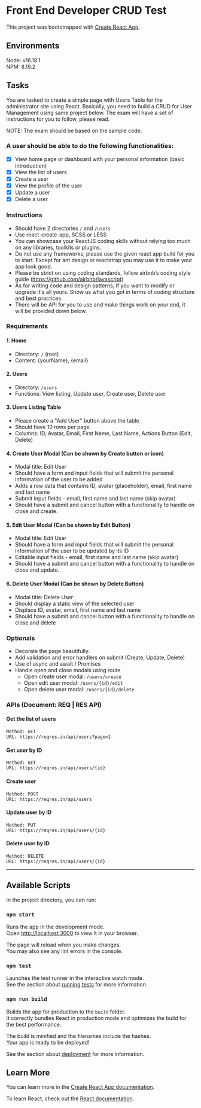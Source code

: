 # Front End Developer CRUD Test

This project was bootstrapped with [Create React App](https://github.com/facebook/create-react-app).

## Environments

Node: v16.18.1\
NPM: 8.19.2

## Tasks

You are tasked to create a simple page with Users Table for the administrator site using React. Basically, you need to build a CRUD for User Management using same project below. The exam will have a set of instructions for you to follow, please read.

NOTE: The exam should be based on the sample code. 

### A user should be able to do the following functionalities:
- [x] View home page or dashboard with your personal information (basic introduction)
- [x] View the list of users
- [x] Create a user
- [x] View the profile of the user
- [x] Update a user
- [x] Delete a user

### Instructions
- Should have 2 directories `/` and `/users`
- Use react-create-app, SCSS or LESS
- You can showcase your ReactJS coding skills without relying too much on any libraries, toolkits or plugins.
- Do not use any frameworks, please use the given react app build for you to start. Except for ant design or reactstrap you may use it to make your app look good.
- Please be strict on using coding standards, follow airbnb’s coding style guide (https://github.com/airbnb/javascript)
- As for writing code and design patterns, if you want to modify or upgrade it's all yours. Show us what you got in terms of coding structure and best practices.
- There will be API for you to use and make things work on your end, it will be provided down below.

### Requirements

#### 1. Home
- Directory: `/` (root)
- Content: {yourName}, {email}

#### 2. Users 
- Directory: `/users`
- Functions: View listing, Update user, Create user, Delete user

#### 3. Users Listing Table
- Please create a "Add User" button above the table
- Should have 10 rows per page
- Columns: ID, Avatar, Email, First Name, Last Name, Actions Button (Edit, Delete)

#### 4. Create User Modal (Can be shown by Create button or icon)
- Modal title: Edit User
- Should have a form and input fields that will submit the personal information of the user to be added
- Adds a row data that contains ID, avatar (placeholder), email, first name and last name
- Submit input fields - email, first name and last name (skip avatar)
- Should have a submit and cancel button with a functionality to handle on close and create.

#### 5. Edit User Modal (Can be shown by Edit Button)
- Modal title: Edit User
- Should have a form and input fields that will submit the personal information of the user to be updated by its ID
- Editable input fields - email, first name and last name (skip avatar)
- Should have a submit and cancel button with a functionality to handle on close and update.

#### 6. Delete User Modal (Can be shown by Delete Button)
- Modal title: Delete User
- Should display a static view of the selected user
- Displace ID, avatar, email, first name and last name
- Should have a submit and cancel button with a functionality to handle on close and delete

### Optionals
- Decorate the page beautifully.
- Add validation and error handlers on submit (Create, Update, Delete)
- Use of async and await / Promises
- Handle open and close modals using route
   - Open create user modal: `/users/create`
   - Open edit user modal: `/users/{id}/edit`
   - Open delete user modal: `/users/{id}/delete`

### APIs (Document: REQ | RES API)

#### Get the list of users
```
Method: GET
URL: https://reqres.in/api/users?page=1
```

#### Get user by ID
```
Method: GET
URL: https://reqres.in/api/users/{id}
```

#### Create user
```
Method: POST
URL: https://reqres.in/api/users
```

#### Update user by ID
```
Method: PUT
URL: https://reqres.in/api/users/{id}
```

#### Delete user by ID
```
Method: DELETE
URL: https://reqres.in/api/users/{id}
```

--------------------------------------------------------------------------------

## Available Scripts

In the project directory, you can run:

### `npm start`

Runs the app in the development mode.\
Open [http://localhost:3000](http://localhost:3000) to view it in your browser.

The page will reload when you make changes.\
You may also see any lint errors in the console.

### `npm test`

Launches the test runner in the interactive watch mode.\
See the section about [running tests](https://facebook.github.io/create-react-app/docs/running-tests) for more information.

### `npm run build`

Builds the app for production to the `build` folder.\
It correctly bundles React in production mode and optimizes the build for the best performance.

The build is minified and the filenames include the hashes.\
Your app is ready to be deployed!

See the section about [deployment](https://facebook.github.io/create-react-app/docs/deployment) for more information.

## Learn More

You can learn more in the [Create React App documentation](https://facebook.github.io/create-react-app/docs/getting-started).

To learn React, check out the [React documentation](https://reactjs.org/).
